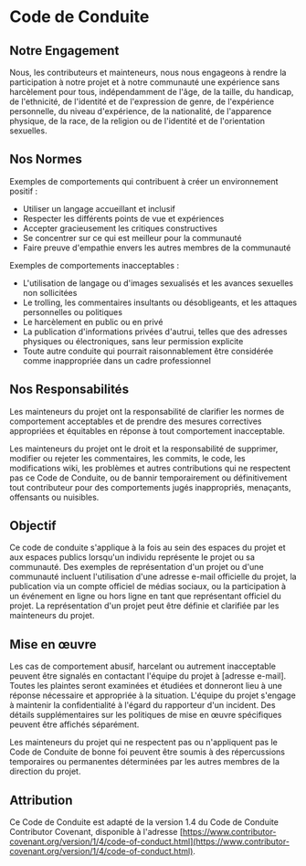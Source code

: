 # Code de Conduite

## Notre Engagement

Nous, les contributeurs et mainteneurs, nous nous engageons à rendre la participation à notre projet et à notre communauté une expérience sans harcèlement pour tous, indépendamment de l'âge, de la taille, du handicap, de l'ethnicité, de l'identité et de l'expression de genre, de l'expérience personnelle, du niveau d'expérience, de la nationalité, de l'apparence physique, de la race, de la religion ou de l'identité et de l'orientation sexuelles.

## Nos Normes

Exemples de comportements qui contribuent à créer un environnement positif :

- Utiliser un langage accueillant et inclusif
- Respecter les différents points de vue et expériences
- Accepter gracieusement les critiques constructives
- Se concentrer sur ce qui est meilleur pour la communauté
- Faire preuve d'empathie envers les autres membres de la communauté

Exemples de comportements inacceptables :

- L'utilisation de langage ou d'images sexualisés et les avances sexuelles non sollicitées
- Le trolling, les commentaires insultants ou désobligeants, et les attaques personnelles ou politiques
- Le harcèlement en public ou en privé
- La publication d'informations privées d'autrui, telles que des adresses physiques ou électroniques, sans leur permission explicite
- Toute autre conduite qui pourrait raisonnablement être considérée comme inappropriée dans un cadre professionnel

## Nos Responsabilités

Les mainteneurs du projet ont la responsabilité de clarifier les normes de comportement acceptables et de prendre des mesures correctives appropriées et équitables en réponse à tout comportement inacceptable.

Les mainteneurs du projet ont le droit et la responsabilité de supprimer, modifier ou rejeter les commentaires, les commits, le code, les modifications wiki, les problèmes et autres contributions qui ne respectent pas ce Code de Conduite, ou de bannir temporairement ou définitivement tout contributeur pour des comportements jugés inappropriés, menaçants, offensants ou nuisibles.

## Objectif

Ce code de conduite s'applique à la fois au sein des espaces du projet et aux espaces publics lorsqu'un individu représente le projet ou sa communauté. Des exemples de représentation d'un projet ou d'une communauté incluent l'utilisation d'une adresse e-mail officielle du projet, la publication via un compte officiel de médias sociaux, ou la participation à un événement en ligne ou hors ligne en tant que représentant officiel du projet. La représentation d'un projet peut être définie et clarifiée par les mainteneurs du projet.

## Mise en œuvre

Les cas de comportement abusif, harcelant ou autrement inacceptable peuvent être signalés en contactant l'équipe du projet à [adresse e-mail]. Toutes les plaintes seront examinées et étudiées et donneront lieu à une réponse nécessaire et appropriée à la situation. L'équipe du projet s'engage à maintenir la confidentialité à l'égard du rapporteur d'un incident. Des détails supplémentaires sur les politiques de mise en œuvre spécifiques peuvent être affichés séparément.

Les mainteneurs du projet qui ne respectent pas ou n'appliquent pas le Code de Conduite de bonne foi peuvent être soumis à des répercussions temporaires ou permanentes déterminées par les autres membres de la direction du projet.

## Attribution

Ce Code de Conduite est adapté de la version 1.4 du Code de Conduite Contributor Covenant, disponible à l'adresse [https://www.contributor-covenant.org/version/1/4/code-of-conduct.html](https://www.contributor-covenant.org/version/1/4/code-of-conduct.html).
